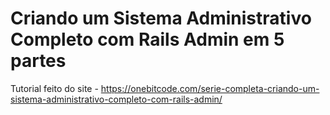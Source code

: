 
# Criando um Sistema Administrativo Completo com Rails Admin em 5 partes
Tutorial feito do site - https://onebitcode.com/serie-completa-criando-um-sistema-administrativo-completo-com-rails-admin/

